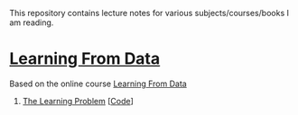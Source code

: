 This repository contains lecture notes for various subjects/courses/books I am reading.

# [Learning From Data](learning_from_data/)

Based on the online course [Learning From Data](https://work.caltech.edu/telecourse)

1. [The Learning Problem](learning_from_data/l1.pdf) [[Code](learning_from_data/experiments/perceptron_learning_algorithm.ipynb)]

